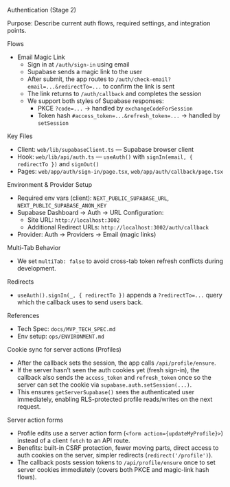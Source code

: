Authentication (Stage 2)

Purpose: Describe current auth flows, required settings, and integration points.

Flows
- Email Magic Link
  - Sign in at `/auth/sign-in` using email
  - Supabase sends a magic link to the user
  - After submit, the app routes to `/auth/check-email?email=...&redirectTo=...` to confirm the link is sent
  - The link returns to `/auth/callback` and completes the session
  - We support both styles of Supabase responses:
    - PKCE `?code=...` → handled by `exchangeCodeForSession`
    - Token hash `#access_token=...&refresh_token=...` → handled by `setSession`

Key Files
- Client: `web/lib/supabaseClient.ts` — Supabase browser client
- Hook: `web/lib/api/auth.ts` — `useAuth()` with `signIn(email, { redirectTo })` and `signOut()`
- Pages: `web/app/auth/sign-in/page.tsx`, `web/app/auth/callback/page.tsx`

Environment & Provider Setup
- Required env vars (client): `NEXT_PUBLIC_SUPABASE_URL`, `NEXT_PUBLIC_SUPABASE_ANON_KEY`
- Supabase Dashboard → Auth → URL Configuration:
  - Site URL: `http://localhost:3002`
  - Additional Redirect URLs: `http://localhost:3002/auth/callback`
- Provider: Auth → Providers → Email (magic links)

Multi-Tab Behavior
- We set `multiTab: false` to avoid cross-tab token refresh conflicts during development.

Redirects
- `useAuth().signIn(_, { redirectTo })` appends a `?redirectTo=...` query which the callback uses to send users back.

References
- Tech Spec: `docs/MVP_TECH_SPEC.md`
- Env setup: `ops/ENVIRONMENT.md`

Cookie sync for server actions (Profiles)
- After the callback sets the session, the app calls `/api/profile/ensure`.
- If the server hasn’t seen the auth cookies yet (fresh sign-in), the callback also sends the `access_token` and `refresh_token` once so the server can set the cookie via `supabase.auth.setSession(...)`.
- This ensures `getServerSupabase()` sees the authenticated user immediately, enabling RLS-protected profile reads/writes on the next request.

Server action forms
- Profile edits use a server action form (`<form action={updateMyProfile}>`) instead of a client `fetch` to an API route.
- Benefits: built-in CSRF protection, fewer moving parts, direct access to auth cookies on the server, simpler redirects (`redirect('/profile')`).
- The callback posts session tokens to `/api/profile/ensure` once to set server cookies immediately (covers both PKCE and magic-link hash flows).

